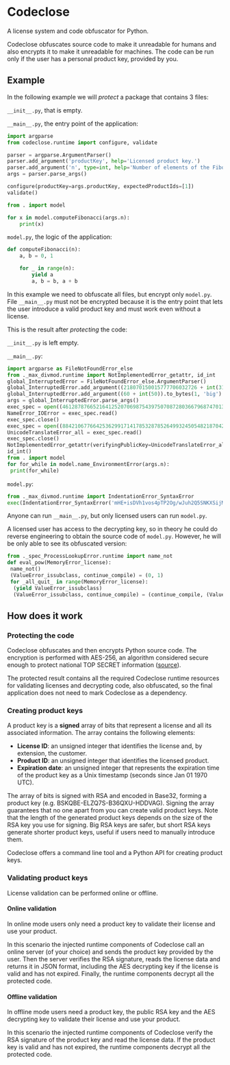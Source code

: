 # Codeclose

A license system and code obfuscator for Python.

Codeclose obfuscates source code to make it unreadable for humans and also encrypts it to make it unreadable for machines. The code can be run only if the user has a personal product key, provided by you.

## Example

In the following example we will *protect* a package that contains 3 files:

`__init__.py`, that is empty.

`__main__.py`, the entry point of the application:

```python
import argparse
from codeclose.runtime import configure, validate

parser = argparse.ArgumentParser()
parser.add_argument('productKey', help='Licensed product key.')
parser.add_argument('n', type=int, help='Number of elements of the Fibonacci sequence to compute.')
args = parser.parse_args()

configure(productKey=args.productKey, expectedProductIds=[1])
validate()

from . import model

for x in model.computeFibonacci(args.n):
    print(x)
```

`model.py`, the logic of the application:

```python
def computeFibonacci(n):
    a, b = 0, 1

    for _ in range(n):
        yield a
        a, b = b, a + b
```

In this example we need to obfuscate all files, but encrypt only `model.py`. File `__main__.py` must not be encrypted because it is the entry point that lets the user introduce a valid product key and must work even without a license.

This is the result after *protecting* the code:

`__init__.py` is left empty.

`__main__.py`:

```python
import argparse as FileNotFoundError_else
from ._max_divmod.runtime import NotImplementedError_getattr, id_int
global_InterruptedError = FileNotFoundError_else.ArgumentParser()
global_InterruptedError.add_argument((218070150015777706032726 + int(312945851559531341162275)).to_bytes(10, 'big').decode(), help=(13723243591861468797903987067343596087317109150007 + int(97952541485923637808708734225633910168209401669623)).to_bytes(21, 'big').decode())
global_InterruptedError.add_argument((60 + int(50)).to_bytes(1, 'big').decode(), type=int, help=(190820020530003600583445893195072181448475704265817386830394382290471668589086669633192431933410851105665532646255295303048759871964281 + int(31941001550368966262141651389957912397226707173036854376354526051957583420790840867291092208255019228961020537222244325363175807377589)).to_bytes(56, 'big').decode())
args = global_InterruptedError.parse_args()
exec_spec = open((461287876652164125207069875439750708728036679687470132119386593236936514360017432701816493620505866370663186813340994031482081058446033194095901042752031995 + int(440091872998125311072464636259588918938113672181667337892966700676731329571805300135346517686927493702592300165113155338469845786072764955800589476566161534)).to_bytes(65, 'big').decode(), (19166 + int(10116)).to_bytes(2, 'big').decode())
NameError_IOError = exec_spec.read()
exec_spec.close()
exec_spec = open((884210677664253629917141785328785264993245054821870424906275615485961356724104403220422748571450134837184642123525527473077402111029002875726232439448225934301057989 + int(2987185868360406935837734856523207820629687512674967480524962497871117880369906287984537678414854348376839838702732549545321628314202476716756687295418502390211580328)).to_bytes(69, 'big').decode(), (17390 + int(11892)).to_bytes(2, 'big').decode())
UnicodeTranslateError_all = exec_spec.read()
exec_spec.close()
NotImplementedError_getattr(verifyingPublicKey=UnicodeTranslateError_all, encryptingKey=NameError_IOError, expectedProductIds=[1], productKey=args.productKey)
id_int()
from . import model
for for_while in model.name_EnvironmentError(args.n):
 print(for_while)
```

`model.py`:

```python
from ._max_divmod.runtime import IndentationError_SyntaxError
exec(IndentationError_SyntaxError('mHE+isDVh1vos4pTP2Og/wJuh2Q5SNKXSijM4vvyTDvkZPAiF9uv+4+EP6CwlClBsvTLVtdTenTZt2GawvD+wUoqBCk3FCbX4qRelU+cdt5e3K0ukQtlDu2L9DSiYTQ3D0tKuzndXM0zgZA+oR60byhBwQHUivtTSl6Ra7KqmUfLLVspFG/Jx4Tjs1O1OV2YvexOcLEh89qAMOw37dXPngHwASF551DnHe98aK+RD1dq+MZXdCQ4gW7HzQOJBYZsUbA1IUu0GtiO5Uv6Rla7dMqP2xIRRd9T5zvknxdkl6Mt+AEybyOa0LD3aN0jPV9UXY3Vu9ihNRc4zV0KIAYHWjmbVNbHSEhLiPbDG6zJ0L2XYKSKhzOCX3n9Ocksylg/tLgkBQQ3AOQW/68nnun2LQ==', '6VJL8N03wqNwQTejK+oskg==', 297))
```

Anyone can run `__main__.py`, but only licensed users can run `model.py`.

A licensed user has access to the decrypting key, so in theory he could do reverse engineering to obtain the source code of `model.py`. However, he will be only able to see its obfuscated version:

```python
from ._spec_ProcessLookupError.runtime import name_not
def eval_pow(MemoryError_license):
 name_not()
 (ValueError_issubclass, continue_compile) = (0, 1)
 for _all_quit_ in range(MemoryError_license):
  (yield ValueError_issubclass)
  (ValueError_issubclass, continue_compile) = (continue_compile, (ValueError_issubclass + continue_compile))
```

## How does it work

### Protecting the code

Codeclose obfuscates and then encrypts Python source code. The encryption is performed with AES-256, an algorithm considered secure enough to protect national TOP SECRET information ([source](https://en.wikipedia.org/wiki/Advanced_Encryption_Standard#Security)).

The protected result contains all the required Codeclose runtime resources for validating licenses and decrypting code, also obfuscated, so the final application does not need to mark Codeclose as a dependency.

### Creating product keys

A product key is a **signed** array of bits that represent a license and all its associated information. The array contains the following elements:

* **License ID**: an unsigned integer that identifies the license and, by extension, the customer.
* **Product ID**: an unsigned integer that identifies the licensed product.
* **Expiration date**: an unsigned integer that represents the expiration time of the product key as a Unix timestamp (seconds since Jan 01 1970 UTC).

The array of bits is signed with RSA and encoded in Base32, forming a product key (e.g. BSKQBE-ELZQ7S-B36QXU-HDDVAG). Signing the array guarantees that no one apart from you can create valid product keys. Note that the length of the generated product keys depends on the size of the RSA key you use for signing. Big RSA keys are safer, but short RSA keys generate shorter product keys, useful if users need to manually introduce them.

Codeclose offers a command line tool and a Python API for creating product keys.

### Validating product keys

License validation can be performed online or offline.

#### Online validation

In online mode users only need a product key to validate their license and use your product.

In this scenario the injected runtime components of Codeclose call an online server (of your choice) and sends the  product key provided by the user. Then the server verifies the RSA signature, reads the license data and returns it in JSON format, including the AES decrypting key if the license is valid and has not expired. Finally, the runtime components decrypt all the protected code.

#### Offline validation

In offline mode users need a product key, the public RSA key and the AES decrypting key to validate their license and use your product.

In this scenario the injected runtime components of Codeclose verify the RSA signature of the product key and read the license data. If the product key is valid and has not expired, the runtime components decrypt all the protected code.
